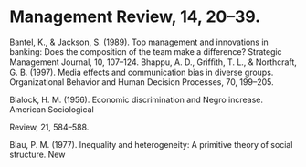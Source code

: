 # Management Review, 14, 20–39.

Bantel, K., & Jackson, S. (1989). Top management and innovations in banking: Does the composition of the team make a difference? Strategic Management Journal, 10, 107–124. Bhappu, A. D., Grifﬁth, T. L., & Northcraft, G. B. (1997). Media effects and communication bias in diverse groups. Organizational Behavior and Human Decision Processes, 70, 199–205.

Blalock, H. M. (1956). Economic discrimination and Negro increase. American Sociological

Review, 21, 584–588.

Blau, P. M. (1977). Inequality and heterogeneity: A primitive theory of social structure. New